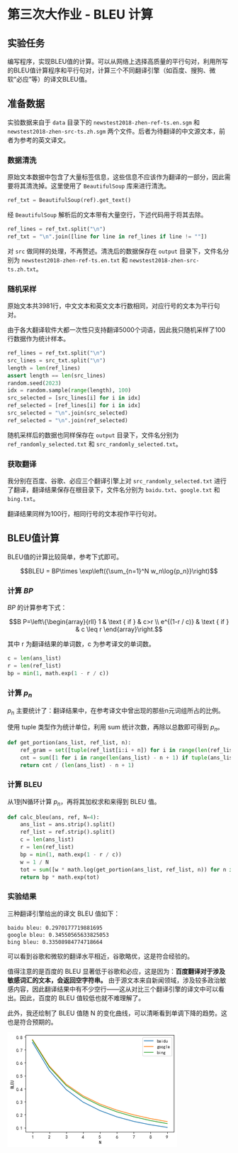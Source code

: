 # 第三次大作业 - BLEU 计算

## 实验任务

编写程序，实现BLEU值的计算。可以从网络上选择高质量的平行句对，利用所写的BLEU值计算程序和平行句对，计算三个不同翻译引擎（如百度、搜狗、微软“必应”等）的译文BLEU值。

## 准备数据

实验数据来自于 `data` 目录下的 `newstest2018-zhen-ref-ts.en.sgm` 和 `newstest2018-zhen-src-ts.zh.sgm` 两个文件。后者为待翻译的中文源文本，前者为参考的英文译文。

### 数据清洗

原始文本数据中包含了大量标签信息，这些信息不应该作为翻译的一部分，因此需要将其清洗掉。这里使用了 `BeautifulSoup` 库来进行清洗。

```python
ref_txt = BeautifulSoup(ref).get_text()
```

经 `BeautifulSoup` 解析后的文本带有大量空行，下述代码用于将其去除。

```python
ref_lines = ref_txt.split("\n")
ref_txt = "\n".join([line for line in ref_lines if line != ""])
```

对 `src` 做同样的处理，不再赘述。清洗后的数据保存在 `output` 目录下，文件名分别为 `newstest2018-zhen-ref-ts.en.txt` 和 `newstest2018-zhen-src-ts.zh.txt`。

### 随机采样

原始文本共3981行，中文文本和英文文本行数相同，对应行号的文本为平行句对。

由于各大翻译软件大都一次性只支持翻译5000个词语，因此我只随机采样了100行数据作为统计样本。

```python
ref_lines = ref_txt.split("\n")
src_lines = src_txt.split("\n")
length = len(ref_lines)
assert length == len(src_lines)
random.seed(2023)
idx = random.sample(range(length), 100)
src_selected = [src_lines[i] for i in idx]
ref_selected = [ref_lines[i] for i in idx]
src_selected = "\n".join(src_selected)
ref_selected = "\n".join(ref_selected)
```

随机采样后的数据也同样保存在 `output` 目录下，文件名分别为 `ref_randomly_selected.txt` 和 `src_randomly_selected.txt`。

### 获取翻译

我分别在百度、谷歌、必应三个翻译引擎上对 `src_randomly_selected.txt` 进行了翻译，翻译结果保存在根目录下，文件名分别为 `baidu.txt`、`google.txt` 和 `bing.txt`。

翻译结果同样为100行，相同行号的文本视作平行句对。

## BLEU值计算

BLEU值的计算比较简单，参考下式即可。

$$BLEU = BP\times \exp\left({\sum_{n=1}^N w_n\log{p_n}}\right)$$

### 计算 $BP$

$BP$ 的计算参考下式：

$$B P=\left\{\begin{array}{rll}
1 & \text { if } & c>r \\
e^{(1-r / c)} & \text { if } & c \leq r
\end{array}\right.$$

其中 r 为翻译结果的单词数，c 为参考译文的单词数。

```python
c = len(ans_list)
r = len(ref_list)
bp = min(1, math.exp(1 - r / c))
```

### 计算 $p_n$

$p_n$ 主要统计了：翻译结果中，在参考译文中曾出现的那些n元词组所占的比例。

使用 tuple 类型作为统计单位，利用 sum 统计次数，再除以总数即可得到 $p_n$。

```python
def get_portion(ans_list, ref_list, n):
    ref_gram = set([tuple(ref_list[i:i + n]) for i in range(len(ref_list) - n + 1)])
    cnt = sum([1 for i in range(len(ans_list) - n + 1) if tuple(ans_list[i:i + n]) in ref_gram])
    return cnt / (len(ans_list) - n + 1)
```

### 计算 BLEU

从1到N循环计算 $p_n$，再将其加权求和来得到 BLEU 值。

```python
def calc_bleu(ans, ref, N=4):
    ans_list = ans.strip().split()
    ref_list = ref.strip().split()
    c = len(ans_list)
    r = len(ref_list)
    bp = min(1, math.exp(1 - r / c))
    w = 1 / N
    tot = sum([w * math.log(get_portion(ans_list, ref_list, n)) for n in range(1, N + 1)])
    return bp * math.exp(tot)
```

### 实验结果

三种翻译引擎给出的译文 BLEU 值如下：

```plain
baidu bleu: 0.2970177719881695
google bleu: 0.34550565633825053
bing bleu: 0.33508984774718664
```

可以看到谷歌和微软的翻译水平相近，谷歌略优，这是符合经验的。

值得注意的是百度的 BLEU 显著低于谷歌和必应，这是因为：**百度翻译对于涉及敏感词汇的文本，会返回空字符串。** 由于源文本来自新闻领域，涉及较多政治敏感内容，因此翻译结果中有不少空行——这从对比三个翻译引擎的译文中可以看出。因此，百度的 BLEU 值较低也就不难理解了。

此外，我还绘制了 BLEU 值随 N 的变化曲线，可以清晰看到单调下降的趋势。这也是符合预期的。

![BLEU](image-BLEU.png)